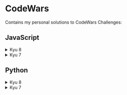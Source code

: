 # CodeWars

Contains my personal solutions to CodeWars Challenges: 

## JavaScript
<details>
<summary>Kyu 8</summary>

- <a href='https://github.com/KaraWatts/CodeWars/tree/main/JavaScript/kyu-8/Convert_a_string_to_a_Number/README.md'>Convert a String to a Number</a>

- <a href='https://github.com/KaraWatts/CodeWars/tree/main/JavaScript/kyu-8/Counting_Sheep/README.md'>Counting Sheep</a>
</details>

<details>
<summary>Kyu 7</summary>

- <a href='https://github.com/KaraWatts/CodeWars/tree/main/JavaScript/kyu-7/Is_this_a_triangle/README.md'>Is this a Triangle?</a>

- <a href='https://github.com/KaraWatts/CodeWars/tree/main/JavaScript/kyu-7/List_Filtering/README.md'>List Filtering</a>

- <a href='https://github.com/KaraWatts/CodeWars/tree/main/JavaScript/kyu-7/Odd_or_Even/README.md'>Odd or Even</a>

- <a href='https://github.com/KaraWatts/CodeWars/tree/main/Python/kyu-7/Two_to_One/README.md'>Two to One</a>

</details>

## Python
<details>
<summary>Kyu 8</summary>

- <a href='https://github.com/KaraWatts/CodeWars/tree/main/Python/kyu-8/Grasshopper-Messi_goals_function/README.md'>Grasshopper-Messi Goals Function</a>
</details>

<details>
<summary>Kyu 7</summary>

- <a href='https://github.com/KaraWatts/CodeWars/tree/main/Python/kyu-7/Two_to_One/README.md'>Two to One</a>
</details>